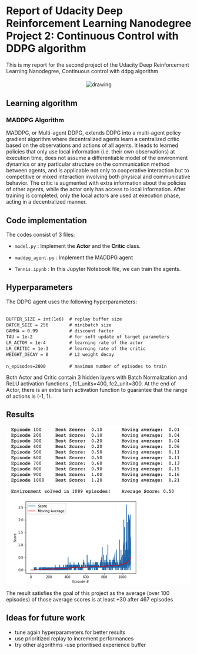 # Report of Udacity Deep Reinforcement Learning Nanodegree Project 2: Continuous Control with DDPG algorithm

This is my report for the second project of the Udacity Deep Reinforcement Learning Nanodegree, Continuous control with ddpg algorithm


<p align="center"> <img src="images/agents.gif" align="middle" alt="drawing" width="500px"> </p> 


## Learning algorithm 

### MADDPG Algorithm

MADDPG, or Multi-agent DDPG, extends DDPG into a multi-agent policy gradient algorithm where decentralized agents learn a centralized critic based on the observations and actions of all agents. It leads to learned policies that only use local information (i.e. their own observations) at execution time, does not assume a differentiable model of the environment dynamics or any particular structure on the communication method between agents, and is applicable not only to cooperative interaction but to competitive or mixed interaction involving both physical and communicative behavior. The critic is augmented with extra information about the policies of other agents, while the actor only has access to local information. After training is completed, only the local actors are used at execution phase, acting in a decentralized manner.


## Code implementation

The codes consist of 3 files:

- `model.py` : Implement the **Actor** and the **Critic** class.
    
- `maddpg_agent.py` : Implement the MADDPG agent
    
- `Tennis.ipynb` : In this Jupyter Notebook file, we can train the agents. 
 
## Hyperparameters

The DDPG agent uses the following hyperparameters:

```

BUFFER_SIZE = int(1e6)  # replay buffer size
BATCH_SIZE = 256        # minibatch size
GAMMA = 0.99            # discount factor
TAU = 1e-2              # for soft update of target parameters
LR_ACTOR = 1e-4         # learning rate of the actor
LR_CRITIC = 1e-3        # learning rate of the critic
WEIGHT_DECAY = 0        # L2 weight decay

n_episodes=2000         # maximum number of episodes to train
```

Both Actor and Critic contain 3 hidden layers with Batch Normalization and ReLU activation functions , fc1_units=400, fc2_unit=300. At the end of Actor, there is an extra tanh activation function to guarantee that the range of actions is (-1, 1).


## Results

<p align="center"> <img src="images/results.png" align="middle" alt="drawing" width="500px"> </p> 


The result satisfies the goal of this project as the average (over 100 episodes) of those average scores is at least +30 after 467 episodes

## Ideas for future work

- tune again hyperparameters for better results
- use prioritized replay to increment performances
- try other algorithms
-use prioritised experience buffer
